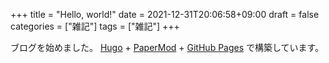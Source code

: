 +++
title = "Hello, world!"
date = 2021-12-31T20:06:58+09:00
draft = false
categories = ["雑記"]
tags = ["雑記"]
+++

ブログを始めました。
[Hugo](https://gohugo.io/) + [PaperMod](https://github.com/adityatelange/hugo-PaperMod) + [GitHub Pages](https://pages.github.com/) で構築しています。
